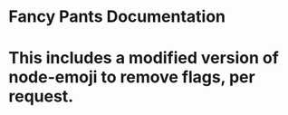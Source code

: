 # Fancy Pants Documentation 
# This includes a modified version of node-emoji to remove flags, per request.